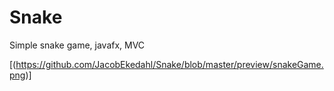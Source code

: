 # Snake
Simple snake game, javafx, MVC

[(https://github.com/JacobEkedahl/Snake/blob/master/preview/snakeGame.png)]
